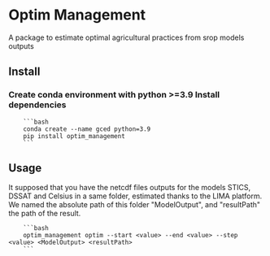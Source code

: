 # Optim Management

A package to estimate optimal agricultural practices from srop models outputs

## Install

### Create conda environment with python >=3.9 Install dependencies

        ```bash
        conda create --name gced python=3.9
        pip install optim_management
        ```

## Usage

It supposed that you have the netcdf files outputs for the models STICS, DSSAT and Celsius in a same folder, estimated thanks to the LIMA platform. We named the absolute path of this folder "ModelOutput", and "resultPath" the path of the result.

        ```bash
        optim_management optim --start <value> --end <value> --step <value> <ModelOutput> <resultPath>
        ```

